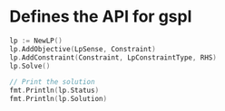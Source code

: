 # Defines the API for **gspl**

```go
lp := NewLP()
lp.AddObjective(LpSense, Constraint)
lp.AddConstraint(Constraint, LpConstraintType, RHS)
lp.Solve()

// Print the solution
fmt.Println(lp.Status)
fmt.Println(lp.Solution)
```
